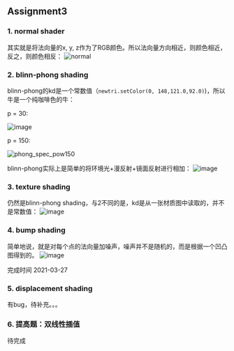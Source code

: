 ## Assignment3
### 1. normal shader
其实就是将法向量的x, y, z作为了RGB颜色。所以法向量方向相近，则颜色相近，反之，则颜色相反：
![normal](https://user-images.githubusercontent.com/17798738/112757459-669d4900-901c-11eb-8ede-77cbfe8181ab.png)

### 2. blinn-phong shading
blinn-phong的kd是一个常数值（`newtri.setColor(0, 148,121.0,92.0)`)，所以牛是一个纯咖啡色的牛：

p = 30:

![image](https://user-images.githubusercontent.com/17798738/112757527-a3694000-901c-11eb-8083-e7c7a734d384.png)

p = 150:

![phong_spec_pow150](https://user-images.githubusercontent.com/17798738/112757650-4621be80-901d-11eb-8c09-2f5ee44f155a.png)

blinn-phong实际上是简单的将环境光+漫反射+镜面反射进行相加：
![image](https://user-images.githubusercontent.com/17798738/112757298-c34c3400-901b-11eb-8745-249ebe979d49.png)
 
### 3. texture shading
仍然是blinn-phong shading，与2不同的是，kd是从一张材质图中读取的，并不是常数值：
![image](https://user-images.githubusercontent.com/17798738/112757311-d9f28b00-901b-11eb-9a7b-dca0ad8d5bcf.png)

### 4. bump shading
简单地说，就是对每个点的法向量加噪声，噪声并不是随机的，而是根据一个凹凸图得到的。
![image](https://user-images.githubusercontent.com/17798738/112757318-e24ac600-901b-11eb-8033-64280062ee9f.png)

完成时间 2021-03-27

### 5. displacement shading
有bug，待补充。。。

### 6. 提高题：双线性插值
待完成

